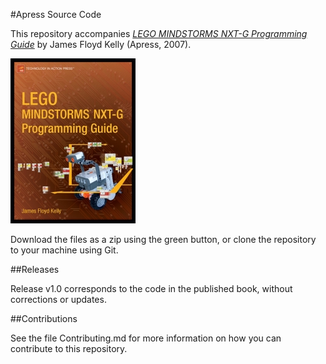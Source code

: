 #Apress Source Code

This repository accompanies [*LEGO MINDSTORMS NXT-G Programming Guide*](http://www.apress.com/9781590598719) by James Floyd Kelly (Apress, 2007).

[comment]: #cover
![Cover image](9781590598719.jpg)

Download the files as a zip using the green button, or clone the repository to your machine using Git.

##Releases

Release v1.0 corresponds to the code in the published book, without corrections or updates.

##Contributions

See the file Contributing.md for more information on how you can contribute to this repository.
